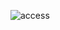 ![access](https://github.com/oleksandrblazhko/ai-214-kravchishina/assets/101953369/8e52a562-1edf-4c2a-8cb6-746f89cf0e3e)
